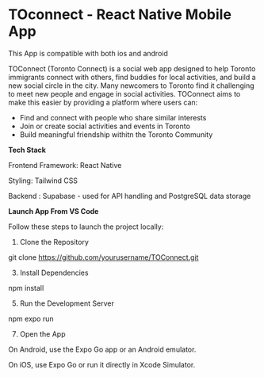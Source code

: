 # TOconnect - React Native Mobile App
This App is compatible with both ios and android

TOConnect (Toronto Connect) is a social web app designed to help Toronto immigrants connect with others, find buddies for local activities, and build a new social circle in the city.
Many newcomers to Toronto find it challenging to meet new people and engage in social activities. TOConnect aims to make this easier by providing a platform where users can:
- Find and connect with people who share similar interests
- Join or create social activities and events in Toronto
- Build meaningful friendship withitn the Toronto Community

**Tech Stack**

Frontend Framework: React Native

Styling: Tailwind CSS

Backend : Supabase - used for API handling and PostgreSQL data storage

**Launch App From VS Code**

Follow these steps to launch the project locally:

1. Clone the Repository
   
git clone https://github.com/yourusername/TOConnect.git

3. Install Dependencies
   
npm install

5. Run the Development Server
   
npm expo run

7. Open the App

On Android, use the Expo Go app or an Android emulator.

On iOS, use Expo Go or run it directly in Xcode Simulator.

